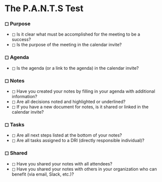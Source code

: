 # The P.A.N.T.S Test

### &EmptySmallSquare; Purpose  
- &EmptySmallSquare; Is it clear what must be accomplished for the meeting to be a success?  
- &EmptySmallSquare; Is the purpose of the meeting in the calendar invite?  

### &EmptySmallSquare; Agenda  
- &EmptySmallSquare; Is the agenda (or a link to the agenda) in the calendar invite?  

### &EmptySmallSquare; Notes  
- &EmptySmallSquare; Have you created your notes by filling in your agenda with additional information?  
- &EmptySmallSquare; Are all decisions noted and highlighted or underlined?  
- &EmptySmallSquare; If you have a new document for notes, is it shared or linked in the calendar invite?  

### &EmptySmallSquare; Tasks  
- &EmptySmallSquare; Are all next steps listed at the bottom of your notes?  
- &EmptySmallSquare; Are all tasks assigned to a DRI (directly responsible individual)?  

### &EmptySmallSquare; Shared  
- &EmptySmallSquare; Have you shared your notes with all attendees?  
- &EmptySmallSquare; Have you shared your notes with others in your organization who can benefit (via email, Slack, etc.)?  